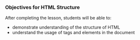 ### Objectives for HTML Structure

After completing the lesson, students will be able to:

- demonstrate understanding of the structure of HTML
- understand the usage of tags and elements in the document 